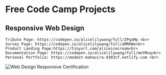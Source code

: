 # Free Code Camp Projects

## Responsive Web Design <br>
    Tribute Page: https://codepen.io/alicelilywang/full/ZPqaMp <br>
    Survey Page: https://codepen.io/alicelilywang/full/aMRKWe<br>
    Product Landing Page:https://tinyurl.com/aliceicecream<br>
    Documentation Page: https://codepen.io/alicelilywang/full/moYMvq<br>
    Personal Portfolio: https://modest-mahavira-d303cf.netlify.com <br>
![Web Design Responsive Certification](https://i.imgur.com/PDjuDEg.png)
